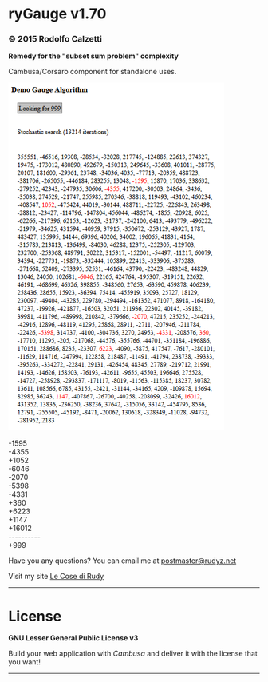 ryGauge v1.70
=============

### © 2015 Rodolfo Calzetti

__Remedy for the "subset sum problem" complexity__

Cambusa/Corsaro component for standalone uses.

![ryGauge](https://raw.githubusercontent.com/cambusa/rygauge/master/rygauge.png)

  -1595<br/>
  -4355<br/>
  +1052<br/>
  -6046<br/>
  -2070<br/>
  -5398<br/>
  -4331<br/>
   +360<br/>
  +6223<br/>
  +1147<br/>
 +16012<br/>
\-\-\-\-\-\-\-\-\-\-<br/>
   +999<br/>


Have you any questions? You can email me at postmaster@rudyz.net

Visit my site [Le Cose di Rudy](http://www.rudyz.net)

---

License
=======

__GNU Lesser General Public License v3__

Build your web application with _Cambusa_ and deliver it with the license that you want!

---
